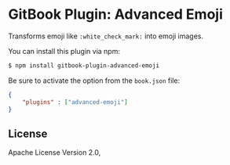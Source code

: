# GitBook Plugin: Advanced Emoji

Transforms emoji like `:white_check_mark:` into emoji images.


You can install this plugin via npm:

```bash
$ npm install gitbook-plugin-advanced-emoji
```

Be sure to activate the option from the `book.json` file:

```json
{
    "plugins" : ["advanced-emoji"]
}
```



## License

Apache License Version 2.0,